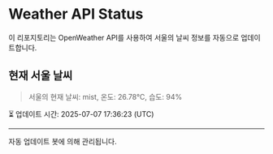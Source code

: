 
# Weather API Status

이 리포지토리는 OpenWeather API를 사용하여 서울의 날씨 정보를 자동으로 업데이트합니다.

## 현재 서울 날씨
> 서울의 현재 날씨: mist, 온도: 26.78°C, 습도: 94%

⏳ 업데이트 시간: 2025-07-07 17:36:23 (UTC)

---
자동 업데이트 봇에 의해 관리됩니다.
